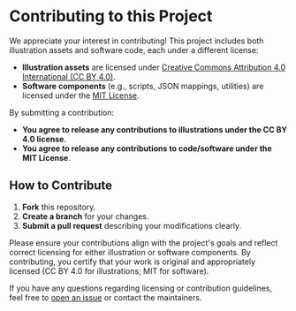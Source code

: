 # Contributing to this Project

We appreciate your interest in contributing! This project includes both illustration assets and software code, each under a different license:

- **Illustration assets** are licensed under [Creative Commons Attribution 4.0 International (CC BY 4.0)](https://creativecommons.org/licenses/by/4.0/).
- **Software components** (e.g., scripts, JSON mappings, utilities) are licensed under the [MIT License](LICENSE-SOFTWARE).

By submitting a contribution:

- **You agree to release any contributions to illustrations under the CC BY 4.0 license**.
- **You agree to release any contributions to code/software under the MIT License**.

## How to Contribute

1. **Fork** this repository.
2. **Create a branch** for your changes.
3. **Submit a pull request** describing your modifications clearly.

Please ensure your contributions align with the project's goals and reflect correct licensing for either illustration or software components. By contributing, you certify that your work is original and appropriately licensed (CC BY 4.0 for illustrations; MIT for software).

If you have any questions regarding licensing or contribution guidelines, feel free to [open an issue](issues) or contact the maintainers.
